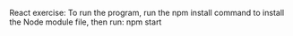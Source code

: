 React exercise:
To run the program, run the npm install command to install the Node module file, then run: npm start